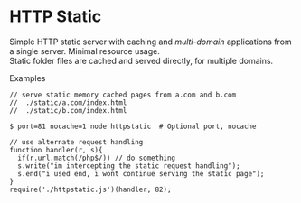 HTTP Static
===========

Simple HTTP static server with caching and *multi-domain* applications from a single server.  Minimal resource usage.  
Static folder files are cached and served directly, for multiple domains.

Examples
````
// serve static memory cached pages from a.com and b.com
//  ./static/a.com/index.html
//  ./static/b.com/index.html

$ port=81 nocache=1 node httpstatic  # Optional port, nocache

// use alternate request handling
function handler(r, s){
  if(r.url.match(/php$/)) // do something
  s.write("im intercepting the static request handling");
  s.end("i used end, i wont continue serving the static page");
}
require('./httpstatic.js')(handler, 82);
````
